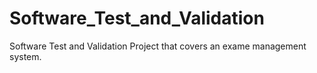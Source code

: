 # Software_Test_and_Validation
Software Test and Validation Project that covers an exame management system.
